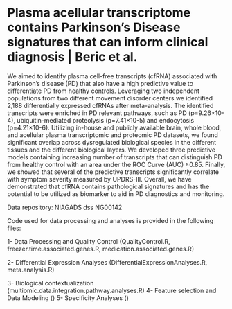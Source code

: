 # Plasma acellular transcriptome contains Parkinson’s Disease signatures that can inform clinical diagnosis | Beric et al.
We aimed to identify plasma cell-free transcripts (cfRNA) associated with Parkinson’s disease (PD) that also have a high predictive value to differentiate PD from healthy controls. Leveraging two independent populations from two different movement disorder centers we identified 2,188 differentially expressed cfRNAs after meta-analysis. The identified transcripts were enriched in PD relevant pathways, such as PD (p=9.26×10-4), ubiquitin-mediated proteolysis (p=7.41×10-5) and endocytosis (p=4.21×10-6). Utilizing in-house and publicly available brain, whole blood, and acellular plasma transcriptomic and proteomic PD datasets, we found significant overlap across dysregulated biological species in the different tissues and the different biological layers. We developed three predictive models containing increasing number of transcripts that can distinguish PD from healthy control with an area under the ROC Curve (AUC) ≥0.85. Finally, we showed that several of the predictive transcripts significantly correlate with symptom severity measured by UPDRS-III. Overall, we have demonstrated that cfRNA contains pathological signatures and has the potential to be utilized as biomarker to aid in PD diagnostics and monitoring.

Data repository: NIAGADS dss NG00142

Code used for data processing and analyses is provided in the following files:

1-  Data Processing and Quality Control (QualityControl.R, freezer.time.associated.genes.R, medication.associated.genes.R)

2-  Differential Expression Analyses (DifferentialExpressionAnalyses.R, meta.analysis.R)

3-  Biological contextualization (multiomic.data.integration.pathway.analyses.R)
4-  Feature selection and Data Modeling ()
5-  Specificity Analyses ()
